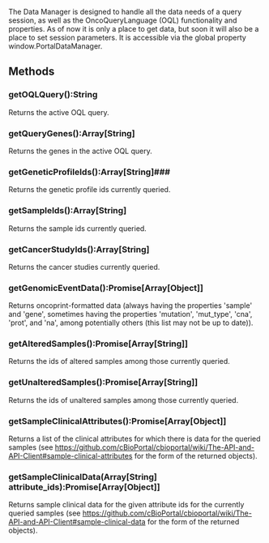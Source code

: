 The Data Manager is designed to handle all the data needs of a query session, as well as the OncoQueryLanguage (OQL) functionality and properties. As of now it is only a place to get data, but soon it will also be a place to set session parameters. It is accessible via the global property window.PortalDataManager.

## Methods ##
### getOQLQuery():String ###
Returns the active OQL query.

### getQueryGenes():Array[String] ###
Returns the genes in the active OQL query.

### getGeneticProfileIds():Array[String]###
Returns the genetic profile ids currently queried.

### getSampleIds():Array[String] ###
Returns the sample ids currently queried.

### getCancerStudyIds():Array[String] ###
Returns the cancer studies currently queried.

### getGenomicEventData():Promise[Array[Object]] ###
Returns oncoprint-formatted data (always having the properties 'sample' and 'gene', sometimes having the properties 'mutation', 'mut_type', 'cna', 'prot', and 'na', among potentially others (this list may not be up to date)).

### getAlteredSamples():Promise[Array[String]] ###
Returns the ids of altered samples among those currently queried.

### getUnalteredSamples():Promise[Array[String]] ###
Returns the ids of unaltered samples among those currently queried.

### getSampleClinicalAttributes():Promise[Array[Object]] ###
Returns a list of the clinical attributes for which there is data for the queried samples (see https://github.com/cBioPortal/cbioportal/wiki/The-API-and-API-Client#sample-clinical-attributes for the form of the returned objects).

### getSampleClinicalData(Array[String] attribute_ids):Promise[Array[Object]] ###
Returns sample clinical data for the given attribute ids for the currently queried samples (see https://github.com/cBioPortal/cbioportal/wiki/The-API-and-API-Client#sample-clinical-data for the form of the returned objects).